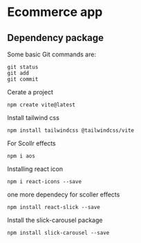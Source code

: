 # Ecommerce app
## Dependency package

Some basic Git commands are:
```
git status
git add
git commit
```
Cerate  a project 
```
npm create vite@latest
```
Install tailwind css
```
npm install tailwindcss @tailwindcss/vite
```

For Scollr effects 
```
npm i aos
```

Installing react icon 
```
npm i react-icons --save
```
one more dependecy for scoller effects
```
npm install react-slick --save
```
Install the slick-carousel package 
```
npm install slick-carousel --save
```

